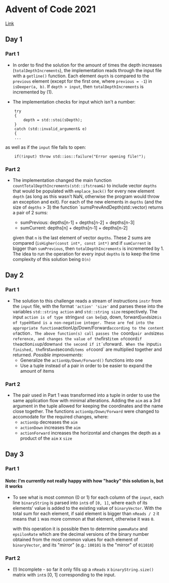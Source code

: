 # Advent of Code 2021

[Link](https://adventofcode.com/2021/)

## Day 1

### Part 1

- In order to find the solution for the amount of times the depth increases (`totalDepthIncrements`), the implementation reads through the input file with a `getline()` function. Each element `depth` is compared to the `previous` element (except for the first one, where `previous = -1`) in `isDeeper(a, b)`. If `depth > input`, then `totalDepthIncrements` is incremented by (1).

- The implementation checks for input which isn't a number:

```
    try
    {
        depth = std::stoi(sDepth);
    }
    catch (std::invalid_argument& e)
    {
    ...
```

  as well as if the `input` file fails to open:

```
    if(!input) throw std::ios::failure("Error opening file!");
```

### Part 2

- The implementation changed the main function `countTotalDepthIncrements(std::ifstream&)` to include vector `depths` that would be populated with `emplace_back()` for every new element `depth` (as long as this wasn't NaN, otherwise the program would throw an exception and exit).
  For each of the new elements in `depths` (and the size of `depths` > 3) the function `sumsPrevAndDepth(std::vector<int>) returns a pair of 2 sums:

    - sumPrevious: depths[n-1] + depths[n-2] + depths[n-3]
    - sumCurrent:  depths[n]   + depths[n-1] + depths[n-2]

    given that `n` is the last element of vector `depths`.
    These 2 sums are compared (`isHigher(const int*, const int*)` and if `sumCurrent` is bigger than `sumPrevious`, then `totalDepthIncrements` is incremented by 1.
    The idea to run the operation for every input `depths` is to keep the time complexity of this solution being `O(n)`

## Day 2

### Part 1

- The solution to this challenge reads a stream of instructions `instr` from the `input` file, with the format `'action' 'size'` and parses these into the variables `std::string action` and `std::string size` respectively.
  The input `action is of type `string` and can be `{up, down, forward}` and `size` is of type `int` and is a non-negative integer. These are fed into the appropriate function `actionUp/Down/Forward` according to the content of `action`.
  The above function(s) call passes the `coord` pair and `size` as reference, and changes the value of the `first` item of `coord` if the `action` is `up/down` and the second if it´s `forward`.
  When the `input` is finished, the `first` and `second` items of `coord` are multiplied together and returned.
  *Possible improvements*:
  - Generalize the `actionUp/Down/Forward()` functions into one
  - Use a tuple instead of a pair in order to be easier to expand the amount of items

### Part 2

- The pair used in Part 1 was transformed into a tuple in order to use the same application flow with minimal alterations. Adding the `aim` as a 3rd argument in the tuple allowed for keeping the coordinates and the name close together.
  The functions `actionUp/Down/Forward` were changed to accomodate for the required changes, where:
  - `actionUp` decreases the `aim`
  - `actionDown` increases the `aim`
  - `actionForward` increases the horizontal and changes the depth as a product of the `aim` x `size`

## Day 3

### Part 1

#### Note: I'm currently not really happy with how "hacky" this solution is, but it works

- To see what is most common (0 or 1) for each column of the `input`, each line `binaryString` is parsed into `int`s of `[0, 1]`, where each of its elements' value is added to the existing value of `binaryVector`. With the total sum for each element, if said element is bigger than `nReads / 2` it means that `1` was more common at that element, otherwise it was `0`.

  with this operation it is possible then to determine `gammaRate` and `epsilonRate` which are the decimal versions of the binary number obtained from the most common values for each element of `binaryVector`, and its "mirror" (e.g.: `100101` is the "mirror" of `011010`)

### Part 2

- (!) Incomplete - so far it only fills up a `nReads` x `binaryString.size()` matrix with `int`s [0, 1] corresponding to the input.
